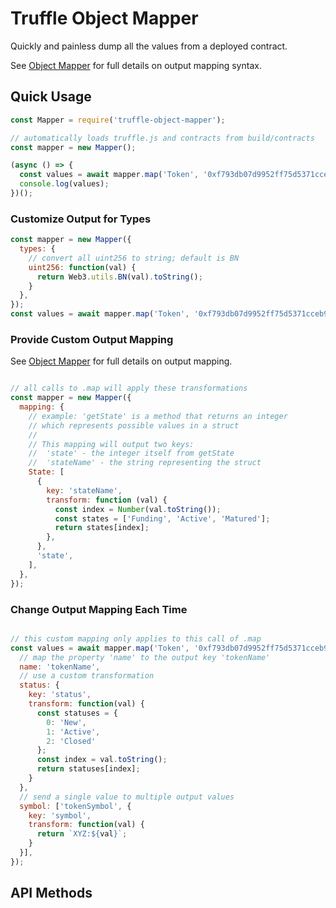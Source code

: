 
Truffle Object Mapper
=====================

Quickly and painless dump all the values from a deployed contract.

See [Object Mapper](https://github.com/wankdanker/node-object-mapper#readme) for full details on output mapping syntax.

## Quick Usage

```JavaScript
const Mapper = require('truffle-object-mapper');

// automatically loads truffle.js and contracts from build/contracts
const mapper = new Mapper();

(async () => {
  const values = await mapper.map('Token', '0xf793db07d9952ff75d5371cceb98c4380277503f');
  console.log(values);
})();
```

### Customize Output for Types

```JavaScript
const mapper = new Mapper({
  types: {
    // convert all uint256 to string; default is BN
    uint256: function(val) {
      return Web3.utils.BN(val).toString();
    }
  },
});
const values = await mapper.map('Token', '0xf793db07d9952ff75d5371cceb98c4380277503f');
```

### Provide Custom Output Mapping

See [Object Mapper](https://github.com/wankdanker/node-object-mapper#readme) for full details on output mapping.

```JavaScript

// all calls to .map will apply these transformations
const mapper = new Mapper({
  mapping: {
    // example: 'getState' is a method that returns an integer
    // which represents possible values in a struct
    //
    // This mapping will output two keys:
    //  'state' - the integer itself from getState
    //  'stateName' - the string representing the struct
    State: [
      {
        key: 'stateName',
        transform: function (val) {
          const index = Number(val.toString());
          const states = ['Funding', 'Active', 'Matured'];
          return states[index];
        },
      },
      'state',
    ],
  },
});


```

### Change Output Mapping Each Time

```JavaScript

// this custom mapping only applies to this call of .map
const values = await mapper.map('Token', '0xf793db07d9952ff75d5371cceb98c4380277503f', {
  // map the property 'name' to the output key 'tokenName'
  name: 'tokenName',
  // use a custom transformation
  status: {
    key: 'status',
    transform: function(val) {
      const statuses = {
        0: 'New',
        1: 'Active',
        2: 'Closed'
      };
      const index = val.toString();
      return statuses[index];
    }
  },
  // send a single value to multiple output values
  symbol: ['tokenSymbol', {
    key: 'symbol',
    transform: function(val) {
      return `XYZ:${val}`;
    }
  }],
});
```

## API Methods
